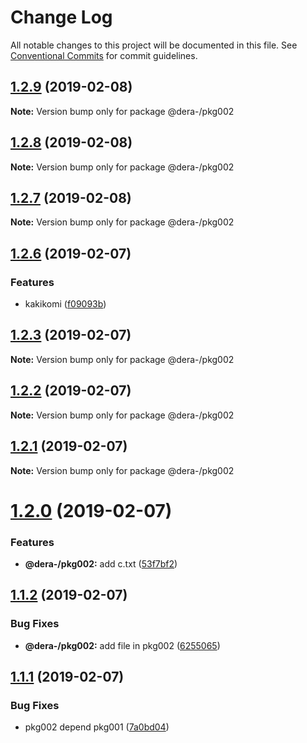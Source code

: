 # Change Log

All notable changes to this project will be documented in this file.
See [Conventional Commits](https://conventionalcommits.org) for commit guidelines.

## [1.2.9](https://github.com/dera-/lerna_test/compare/@dera-/pkg002@1.2.8...@dera-/pkg002@1.2.9) (2019-02-08)

**Note:** Version bump only for package @dera-/pkg002





## [1.2.8](https://github.com/dera-/lerna_test/compare/@dera-/pkg002@1.2.7...@dera-/pkg002@1.2.8) (2019-02-08)

**Note:** Version bump only for package @dera-/pkg002





## [1.2.7](https://github.com/dera-/lerna_test/compare/@dera-/pkg002@1.2.6...@dera-/pkg002@1.2.7) (2019-02-08)

**Note:** Version bump only for package @dera-/pkg002





## [1.2.6](https://github.com/dera-/lerna_test/compare/@dera-/pkg002@1.2.5...@dera-/pkg002@1.2.6) (2019-02-07)


### Features

* kakikomi ([f09093b](https://github.com/dera-/lerna_test/commit/f09093b))





## [1.2.3](https://github.com/dera-/lerna_test/compare/@dera-/pkg002@1.2.2...@dera-/pkg002@1.2.3) (2019-02-07)

**Note:** Version bump only for package @dera-/pkg002





## [1.2.2](https://github.com/dera-/lerna_test/compare/@dera-/pkg002@1.2.1...@dera-/pkg002@1.2.2) (2019-02-07)

**Note:** Version bump only for package @dera-/pkg002





## [1.2.1](https://github.com/dera-/lerna_test/compare/@dera-/pkg002@1.2.0...@dera-/pkg002@1.2.1) (2019-02-07)

**Note:** Version bump only for package @dera-/pkg002





# [1.2.0](https://github.com/dera-/lerna_test/compare/@dera-/pkg002@1.1.2...@dera-/pkg002@1.2.0) (2019-02-07)


### Features

* **@dera-/pkg002:** add c.txt ([53f7bf2](https://github.com/dera-/lerna_test/commit/53f7bf2))





## [1.1.2](https://github.com/dera-/lerna_test/compare/@dera-/pkg002@1.1.1...@dera-/pkg002@1.1.2) (2019-02-07)


### Bug Fixes

* **@dera-/pkg002:** add file in pkg002 ([6255065](https://github.com/dera-/lerna_test/commit/6255065))





## [1.1.1](https://github.com/dera-/lerna_test/compare/@dera-/pkg002@1.1.0...@dera-/pkg002@1.1.1) (2019-02-07)


### Bug Fixes

* pkg002 depend pkg001 ([7a0bd04](https://github.com/dera-/lerna_test/commit/7a0bd04))
